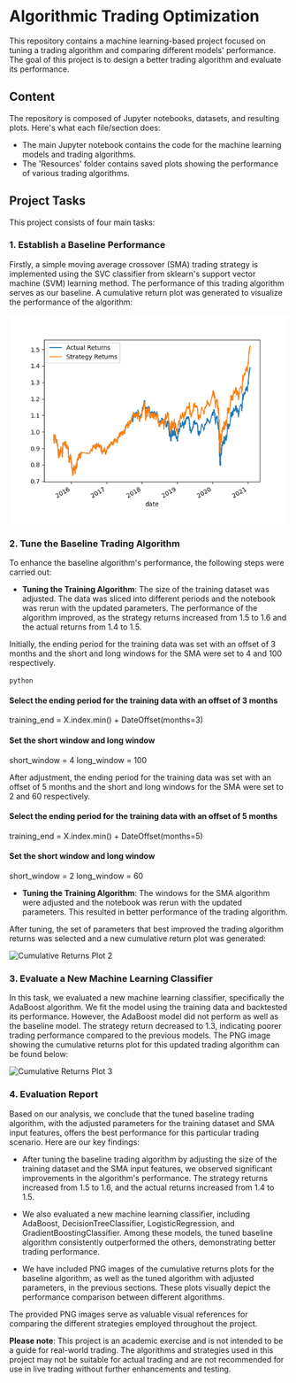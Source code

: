 # Algorithmic Trading Optimization

This repository contains a machine learning-based project focused on tuning a trading algorithm and comparing different models' performance. The goal of this project is to design a better trading algorithm and evaluate its performance.

## Content
The repository is composed of Jupyter notebooks, datasets, and resulting plots. Here's what each file/section does:

- The main Jupyter notebook contains the code for the machine learning models and trading algorithms.
- The 'Resources' folder contains saved plots showing the performance of various trading algorithms.

## Project Tasks

This project consists of four main tasks:

### 1. Establish a Baseline Performance
Firstly, a simple moving average crossover (SMA) trading strategy is implemented using the SVC classifier from sklearn's support vector machine (SVM) learning method. The performance of this trading algorithm serves as our baseline. A cumulative return plot was generated to visualize the performance of the algorithm:

![Cumulative Returns Plot 1](./Resources/cumulative_returns_plot1.png)

### 2. Tune the Baseline Trading Algorithm
To enhance the baseline algorithm's performance, the following steps were carried out:

- **Tuning the Training Algorithm**: The size of the training dataset was adjusted. The data was sliced into different periods and the notebook was rerun with the updated parameters. The performance of the algorithm improved, as the strategy returns increased from 1.5 to 1.6 and the actual returns from 1.4 to 1.5.

Initially, the ending period for the training data was set with an offset of 3 months and the short and long windows for the SMA were set to 4 and 100 respectively.

```python```
#### Select the ending period for the training data with an offset of 3 months
training_end = X.index.min() + DateOffset(months=3)

#### Set the short window and long window
short_window = 4
long_window = 100

After adjustment, the ending period for the training data was set with an offset of 5 months and the short and long windows for the SMA were set to 2 and 60 respectively.

#### Select the ending period for the training data with an offset of 5 months
training_end = X.index.min() + DateOffset(months=5)

#### Set the short window and long window
short_window = 2
long_window = 60

- **Tuning the Training Algorithm**: The windows for the SMA algorithm were adjusted and the notebook was rerun with the updated parameters. This resulted in better performance of the trading algorithm.

After tuning, the set of parameters that best improved the trading algorithm returns was selected and a new cumulative return plot was generated:

![Cumulative Returns Plot 2](./Resources/cumulative_returns_plot2.png)

### 3. Evaluate a New Machine Learning Classifier

In this task, we evaluated a new machine learning classifier, specifically the AdaBoost algorithm. We fit the model using the training data and backtested its performance. However, the AdaBoost model did not perform as well as the baseline model. The strategy return decreased to 1.3, indicating poorer trading performance compared to the previous models. The PNG image showing the cumulative returns plot for this updated trading algorithm can be found below:

![Cumulative Returns Plot 3](./Resources/cumulative_returns_plot3.png)

### 4. Evaluation Report

Based on our analysis, we conclude that the tuned baseline trading algorithm, with the adjusted parameters for the training dataset and SMA input features, offers the best performance for this particular trading scenario. Here are our key findings:

- After tuning the baseline trading algorithm by adjusting the size of the training dataset and the SMA input features, we observed significant improvements in the algorithm's performance. The strategy returns increased from 1.5 to 1.6, and the actual returns increased from 1.4 to 1.5.

- We also evaluated a new machine learning classifier, including AdaBoost, DecisionTreeClassifier, LogisticRegression, and GradientBoostingClassifier. Among these models, the tuned baseline algorithm consistently outperformed the others, demonstrating better trading performance.

- We have included PNG images of the cumulative returns plots for the baseline algorithm, as well as the tuned algorithm with adjusted parameters, in the previous sections. These plots visually depict the performance comparison between different algorithms.

The provided PNG images serve as valuable visual references for comparing the different strategies employed throughout the project.

**Please note**: This project is an academic exercise and is not intended to be a guide for real-world trading. The algorithms and strategies used in this project may not be suitable for actual trading and are not recommended for use in live trading without further enhancements and testing.




